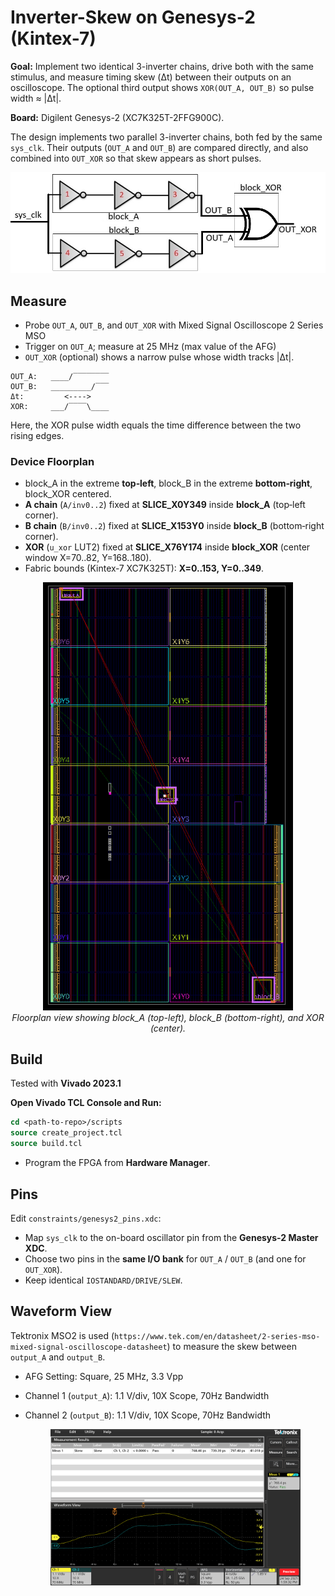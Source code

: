# Inverter-Skew on Genesys-2 (Kintex-7)

**Goal:** Implement two identical 3-inverter chains, drive both with the same stimulus, and measure timing skew (Δt) between their outputs on an oscilloscope. The optional third output shows `XOR(OUT_A, OUT_B)` so pulse width ≈ |Δt|.

**Board:** Digilent Genesys-2 (XC7K325T-2FFG900C).

The design implements two parallel 3-inverter chains, both fed by the same `sys_clk`. Their outputs (`OUT_A` and `OUT_B`) are compared directly, and also combined into `OUT_XOR` so that skew appears as short pulses.

![RTL schematic](pictures/inverter_skew_blocks.jpg)

## Measure
- Probe `OUT_A`, `OUT_B`, and `OUT_XOR` with Mixed Signal Oscilloscope 2 Series MSO
- Trigger on `OUT_A`; measure at 25 MHz (max value of the AFG)
- `OUT_XOR` (optional) shows a narrow pulse whose width tracks |Δt|.

```text
OUT_A:   ____/‾‾‾‾‾‾‾‾
OUT_B:   _________/‾‾‾
Δt:         <---->
XOR:     ___/‾‾‾‾\____
```
Here, the XOR pulse width equals the time difference between the two rising edges.

### Device Floorplan
- block_A in the extreme **top‑left**, block_B in the extreme **bottom‑right**, block_XOR centered.
- **A chain** (`A/inv0..2`) fixed at **SLICE_X0Y349** inside **block_A** (top‑left corner).
- **B chain** (`B/inv0..2`) fixed at **SLICE_X153Y0** inside **block_B** (bottom‑right corner).
- **XOR** (`u_xor` LUT2) fixed at **SLICE_X76Y174** inside **block_XOR** (center window X=70..82, Y=168..180).
- Fabric bounds (Kintex‑7 XC7K325T): **X=0..153, Y=0..349**.



<p align="center">
  <img src="pictures/FloorPlanning.png" alt="Floorplan result" width="400"/>
  <br>
  <em>Floorplan view showing block_A (top-left), block_B (bottom-right), and XOR (center).</em>
</p>



## Build
Tested with **Vivado 2023.1**

**Open Vivado TCL Console and Run:**  
   ```tcl
   cd <path-to-repo>/scripts
   source create_project.tcl
   source build.tcl
```

- Program the FPGA from **Hardware Manager**.

## Pins
Edit `constraints/genesys2_pins.xdc`:
- Map `sys_clk` to the on-board oscillator pin from the **Genesys-2 Master XDC**.
- Choose two pins in the **same I/O bank** for `OUT_A` / `OUT_B` (and one for `OUT_XOR`).
- Keep identical `IOSTANDARD/DRIVE/SLEW`.

## Waveform View
Tektronix MSO2 is used (`https://www.tek.com/en/datasheet/2-series-mso-mixed-signal-oscilloscope-datasheet`) to measure the skew between `output_A` and `output_B`.
- AFG Setting: Square, 25 MHz, 3.3 Vpp
- Channel 1 (`output_A`): 1.1 V/div, 10X Scope, 70Hz Bandwidth
- Channel 2 (`output_B`): 1.1 V/div, 10X Scope, 70Hz Bandwidth

 
  <p align="center">
  <img src="/pictures/MSO2.png" alt="Floorplan result" width="400"/>
  <br>
</p>


